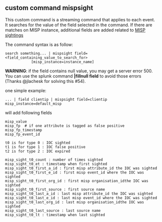 
## custom command mispsight
This custom command is a streaming command that applies to each event.
It searches for the value of the field selected in the command.
If there are matches on MISP instance, additional fields are added related to [MISP sightings](https://www.misp.software/2017/02/16/Sighting-The-Next-Level.html)

The command syntax is as follow:

    search something... | mispsight field=<field_containing_value_to_search_for> 
                [misp_instance=instance_name] 
                
**WARNING**: if the field contains null value, you may get a server error 500. You can use the splunk command **|fillnull field** to avoid those errors (Thanks @jlachesk for solving this #54).

one simple example:

    ... | field clientip | mispsight field=clientip misp_instance=default_misp 

will add following fields 

    misp_value
    misp_fp  # if one attribute is tagged as false positive
    misp_fp_timestamp
    misp_fp_event_id

    t0 is for type 0 : IOC sighted
    t1 is for type 1 : IOC false positive
    t2 is for type 2 : IOC expired

    misp_sight_t0_count : number of times sighted
    misp_sight_t0_et : timestamp when first sighted
    misp_sight_t0_first_a_id : first misp attribute_id the IOC was sighted
    misp_sight_t0_first_e_id : first misp event_id where the IOC was sighted
    misp_sight_t0_first_org_id : first misp organisation_idthe IOC was sighted
    misp_sight_t0_first_source : first source name
    misp_sight_t0_last_a_id : last misp attribute_id the IOC was sighted
    misp_sight_t0_last_e_id : last misp event_id where the IOC was sighted
    misp_sight_t0_last_org_id : last misp organisation_idthe IOC was sighted
    misp_sight_t0_last_source : last source name
    misp_sight_t0_lt : timestamp when last sighted
